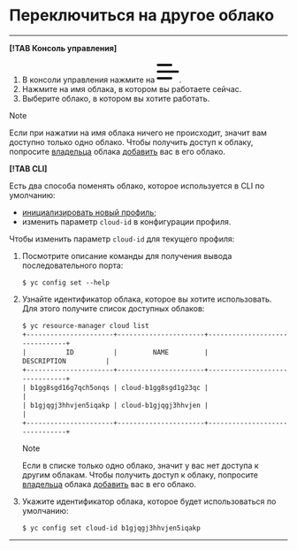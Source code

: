 # Переключиться на другое облако

---

**[!TAB Консоль управления]**

1. В консоли управления нажмите на ![](../../../_assets/ugly-sandwich.svg).
2. Нажмите на имя облака, в котором вы работаете сейчас.
3. Выберите облако, в котором вы хотите работать.

>[!NOTE]
>
>Если при нажатии на имя облака ничего не происходит, значит вам доступно только одно облако. Чтобы получить доступ к облаку, попросите [владельца](../../concepts/resources-hierarchy.md#owner) облака [добавить](../../../iam/operations/users/create.md) вас в его облако.

**[!TAB CLI]**

Есть два способа поменять облако, которое используется в CLI по умолчанию:
* [инициализировать новый профиль](../../../cli/quickstart.md#initialize);
* изменить параметр `cloud-id` в конфигурации профиля.

Чтобы изменить параметр `cloud-id` для текущего профиля:

1. Посмотрите описание команды для получения вывода последовательного порта:

    ```
    $ yc config set --help
    ```

2. Узнайте идентификатор облака, которое вы хотите использовать. Для этого получите список доступных облаков:

    ```
    $ yc resource-manager cloud list
    +----------------------+----------------------+-------------------------------+
    |          ID          |         NAME         |          DESCRIPTION          |
    +----------------------+----------------------+-------------------------------+
    | b1gg8sgd16g7qch5onqs | cloud-b1gg8sgd1g23qc |                               |
    | b1gjqgj3hhvjen5iqakp | cloud-b1gjqgj3hhvjen |                               |
    +----------------------+----------------------+-------------------------------+
    ```

    >[!NOTE]
    >
    >Если в списке только одно облако, значит у вас нет доступа к другим облакам. Чтобы получить доступ к облаку, попросите [владельца](../../concepts/resources-hierarchy.md#owner) облака [добавить](../../../iam/operations/users/create.md) вас в его облако.

3. Укажите идентификатор облака, которое будет использоваться по умолчанию:

    ```
    $ yc config set cloud-id b1gjqgj3hhvjen5iqakp
    ```

---